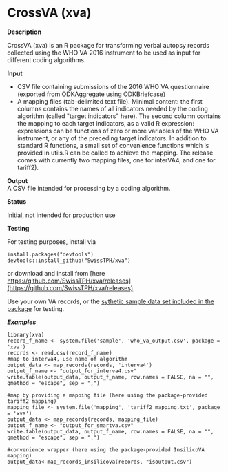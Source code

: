 # CrossVA (xva)

**Description** 	

CrossVA (xva) is an R package for transforming verbal autopsy records collected using the WHO VA 2016 instrument to be used as input for different coding algorithms. 

**Input**		
- CSV file containing submissions of the 2016 WHO VA questionnaire (exported from ODKAggregate using ODKBriefcase)
- A mapping files (tab-delimited text file). Minimal content: the first columns contains the names of all indicators needed by the coding algorithm (called "target indicators" here). The second column contains the mapping to each target indicators, as a valid R expression: expressions can be functions of zero or more variables of the WHO VA instrument, or any of the preceding target indicators. In addition to standard R functions, a small set of convenience functions which is provided in utils.R can be called to achieve the mapping. The release comes with currently two mapping files, one for interVA4, and one for tariff2).

**Output**		
A CSV file intended for processing by a coding algorithm.


**Status**		

Initial, not intended for production use

**Testing**

For testing purposes, install via
```
install.packages("devtools")
devtools::install_github("SwissTPH/xva")
```
or download and install from [here https://github.com/SwissTPH/xva/releases](https://github.com/SwissTPH/xva/releases)

Use your own VA records, or the [sythetic sample data set included in the package](https://github.com/SwissTPH/xva/raw/master/inst/sample/who_va_output.csv) for testing.

***Examples***
```
library(xva)
record_f_name <- system.file('sample', 'who_va_output.csv', package = 'xva')
records <- read.csv(record_f_name)
#map to interva4, use name of algorithm
output_data <- map_records(records, 'interva4')
output_f_name <- "output_for_interva4.csv"
write.table(output_data, output_f_name, row.names = FALSE, na = "", qmethod = "escape", sep = ",")

#map by providing a mapping file (here using the package-provided tariff2 mapping)
mapping_file <- system.file('mapping', 'tariff2_mapping.txt', package = 'xva')
output_data <- map_records(records, mapping_file)
output_f_name <- "output_for_smartva.csv"
write.table(output_data, output_f_name, row.names = FALSE, na = "", qmethod = "escape", sep = ",")

#convenience wrapper (here using the package-provided InsilicoVA mapping)
output_data<-map_records_insilicova(records, "isoutput.csv")
```
